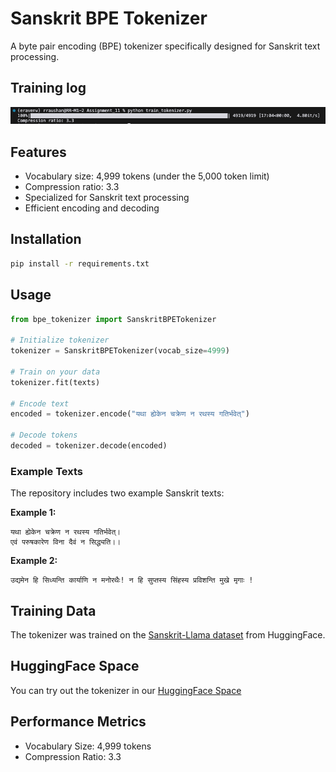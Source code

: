 # Sanskrit BPE Tokenizer

A byte pair encoding (BPE) tokenizer specifically designed for Sanskrit text processing.

## Training log

![log](sanskritBPE_tokeniser_training_log.png)

## Features

- Vocabulary size: 4,999 tokens (under the 5,000 token limit)
- Compression ratio: 3.3
- Specialized for Sanskrit text processing
- Efficient encoding and decoding

## Installation

```bash
pip install -r requirements.txt
```

## Usage

```python
from bpe_tokenizer import SanskritBPETokenizer

# Initialize tokenizer
tokenizer = SanskritBPETokenizer(vocab_size=4999)

# Train on your data
tokenizer.fit(texts)

# Encode text
encoded = tokenizer.encode("यथा ह्येकेन चक्रेण न रथस्य गतिर्भवेत्")

# Decode tokens
decoded = tokenizer.decode(encoded)
```

### Example Texts

The repository includes two example Sanskrit texts:

**Example 1:**
```sanskrit
यथा ह्येकेन चक्रेण न रथस्य गतिर्भवेत्।
एवं परुषकारेण विना दैवं न सिद्ध्यति।।
```

**Example 2:**
```sanskrit
उद्यमेन हि सिध्यन्ति कार्याणि न मनोरथैः! न हि सुप्तस्य सिंहस्य प्रविशन्ति मुखे मृगाः !
```

## Training Data

The tokenizer was trained on the [Sanskrit-Llama dataset](https://huggingface.co/datasets/VinitT/Sanskrit-Llama) from HuggingFace.

## HuggingFace Space

You can try out the tokenizer in our [HuggingFace Space](your_space_link_here)

## Performance Metrics

- Vocabulary Size: 4,999 tokens
- Compression Ratio: 3.3
